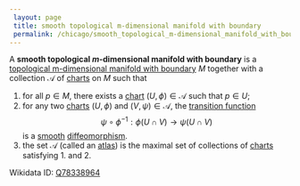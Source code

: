 ```yaml
---
 layout: page
 title: smooth topological m-dimensional manifold with boundary
 permalink: /chicago/smooth_topological_m-dimensional_manifold_with_boundary
---
```

A **smooth topological $m$-dimensional manifold with boundary** is a [topological m-dimensional manifold with boundary](https://mathgloss.github.io/MathGloss/topological_m-dimensional_manifold_with_boundary) $M$ together with a collection $\mathcal A$ of [charts](https://mathgloss.github.io/MathGloss/chart) on $M$ such that 
1. for all $p\in M$, there exists a [chart](https://mathgloss.github.io/MathGloss/chart) $(U, \phi)\in \mathcal A$ such that $p \in U$;
2. for any two [charts](https://mathgloss.github.io/MathGloss/######charts) $(U,\phi)$ and $(V, \psi) \in \mathcal A$, the [transition function](https://mathgloss.github.io/MathGloss/transition_function) $$\psi\circ \phi^{-1}:\phi(U\cap V)\to\psi(U\cap V)$$ is a [smooth](https://mathgloss.github.io/MathGloss/smooth) [diffeomorphism](https://mathgloss.github.io/MathGloss/diffeomorphism).
3. the set $\mathcal A$ (called an [atlas](https://mathgloss.github.io/MathGloss/atlas)) is the maximal set of collections of [charts](https://mathgloss.github.io/MathGloss/######charts) satisfying 1. and 2.

Wikidata ID: [Q78338964](https://www.wikidata.org/wiki/Q78338964)